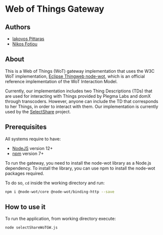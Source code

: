 # Web of Things Gateway
## Authors
* [Iakovos Pittaras](https://www2.aueb.gr/users/pittaras/)
* [Nikos Fotiou](https://www2.aueb.gr/users/fotiou/)

## About
This is a Web of Things (WoT) gateway implementation that uses the W3C WoT implementation, [Eclipse Thingweb node-wot](https://www.thingweb.io), which is an official reference implementation of the WoT Interaction Model.

Currently, our implementation includes two Thing Descriptions (TDs) that are used for interacting with Things provided by Plegma Labs and domX through transcoders. However, anyone can include the TD that corresponds to her Things, in order to interact with them.
Our implementation is currently used by the [SelectShare](https://mm.aueb.gr/projects/selectshare) project.

## Prerequisites
All systems require to have:
- [NodeJS](https://nodejs.org/) version 12+
- [npm](https://npmjs.com) version 7+

To run the gateway, you need to install the node-wot library as a Node.js dependency. To install the library, you can use npm to install the node-wot packages required. 

To do so, `cd` inside the working directory and run:
```bash
npm i @node-wot/core @node-wot/binding-http --save
```
## How to use it
To run the application, from working directory execute:
```bash
node selectShareWoTGW.js
``` 
